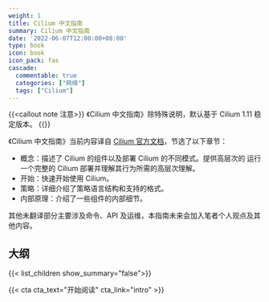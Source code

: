 ```yaml
---
weight: 1
title: Cilium 中文指南
summary: Cilium 中文指南
date: '2022-06-07T12:00:00+08:00'
type: book
icon: book
icon_pack: fas
cascade:
  commentable: true
  categories: ["网络"]
  tags: ["Cilium"]
---
```


{{<callout note 注意>}}
《Cilium 中文指南》除特殊说明，默认基于 Cilium 1.11  稳定版本。
{{</callout>}}

《Cilium 中文指南》当前内容译自 [Cilium 官方文档](https://docs.cilium.io/en/v1.11/)，节选了以下章节：

- 概念：描述了 Cilium 的组件以及部署 Cilium 的不同模式。提供高层次的
  运行一个完整的 Cilium 部署并理解其行为所需的高层次理解。
- 开始：快速开始使用 Cilium。
- 策略：详细介绍了策略语言结构和支持的格式。
- 内部原理：介绍了一些组件的内部细节。

其他未翻译部分主要涉及命令、API 及运维，本指南未来会加入笔者个人观点及其他内容。

## 大纲

{{< list_children show_summary="false">}}

{{< cta cta_text="开始阅读" cta_link="intro" >}}
